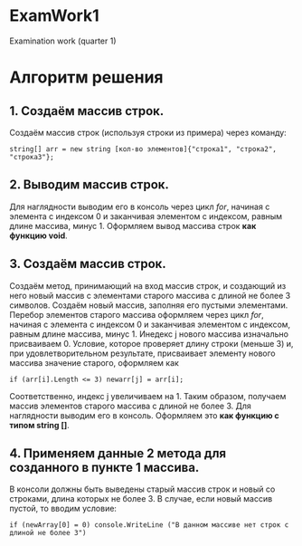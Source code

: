 # ExamWork1
Examination work (quarter 1)

# Алгоритм решения #

## 1. Создаём массив строк.

Создаём массив строк (используя строки из примера) через команду:
```
string[] arr = new string [кол-во элементов]{"строка1", "строка2", "строка3"};
```
## 2. Выводим массив строк.

Для наглядности выводим его в консоль через цикл *for*, начиная с элемента с индексом 0 и заканчивая элементом с индексом, равным длине массива, минус 1. Оформляем вывод массива строк **как функцию void**.

## 3. Создаём массив строк.

Создаём метод, принимающий на вход массив строк, и создающий из него новый массив с элементами старого массива с длиной не более 3 символов.
Создаём новый массив, заполняя его пустыми элементами.
Перебор элементов старого массива оформляем через цикл *for*, начиная с элемента с индексом 0 и заканчивая элементом с индексом, равным длине массива, минус 1.
Инедекс j нового массива изначально присваиваем 0.
Условие, которое проверяет длину строки (меньше 3) и, при удовлетворительном результате, присваивает элементу нового массива значение старого, оформляем как
```
if (arr[i].Length <= 3) newarr[j] = arr[i];
```
Соответственно, индекс j увеличиваем на 1.
Таким образом, получаем массив элементов старого массива с длиной не более 3.
Для наглядности выводим его в консоль. Оформляем это **как функцию с типом string []**.

## 4. Применяем данные 2 метода для созданного в пункте 1 массива.

В консоли должны быть выведены старый массив строк и новый со строками, длина которых не более 3. В случае, если новый массив пустой, то вводим условие:
```
if (newArray[0] = 0) console.WriteLine ("В данном массиве нет строк с длиной не более 3")
```